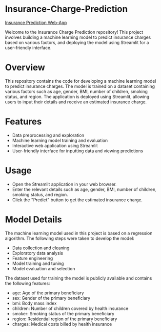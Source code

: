 # Insurance-Charge-Prediction
<a href="https://insurance-charge-prediction-rspwtkrcmuu4nonfphmvdc.streamlit.app/">Insurance Prediction Web-App</a>

Welcome to the Insurance Charge Prediction repository! This project involves building a machine learning model to predict insurance charges based on various factors, and deploying the model using Streamlit for a user-friendly interface.

# Overview
This repository contains the code for developing a machine learning model to predict insurance charges. The model is trained on a dataset containing various factors such as age, gender, BMI, number of children, smoking status, and region. The application is deployed using Streamlit, allowing users to input their details and receive an estimated insurance charge.

# Features
- Data preprocessing and exploration
- Machine learning model training and evaluation
- Interactive web application using Streamlit
- User-friendly interface for inputting data and viewing predictions

# Usage
- Open the Streamlit application in your web browser.
- Enter the relevant details such as age, gender, BMI, number of children, smoking status, and region.
- Click the "Predict" button to get the estimated insurance charge.

# Model Details
The machine learning model used in this project is based on a regression algorithm. The following steps were taken to develop the model:

 - Data collection and cleaning
 - Exploratory data analysis
 - Feature engineering
 - Model training and tuning
 - Model evaluation and selection

The dataset used for training the model is publicly available and contains the following features:

 - age: Age of the primary beneficiary
 - sex: Gender of the primary beneficiary
 - bmi: Body mass index
 - children: Number of children covered by health insurance
 - smoker: Smoking status of the primary beneficiary
 - region: Residential region of the primary beneficiary
 - charges: Medical costs billed by health insurance





